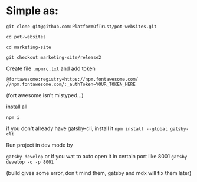 # Simple as:

`git clone git@github.com:PlatformOfTrust/pot-websites.git`

`cd pot-websites`

`cd marketing-site`

`git checkout marketing-site/release2`

Create file `.npmrc.txt` and add token

`@fortawesome:registry=https://npm.fontawesome.com/
//npm.fontawesome.com/:_authToken=YOUR_TOKEN_HERE`

(fort awesome isn't mistyped...)

install all

`npm i`

if you don't already have gatsby-cli, install it
`npm install --global gatsby-cli`

Run project in dev mode by

`gatsby develop` or if you wat to auto open it in certain port like 8001 `gatsby develop -o -p 8001`

(build gives some error, don't mind them, gatsby and mdx will fix them later)
